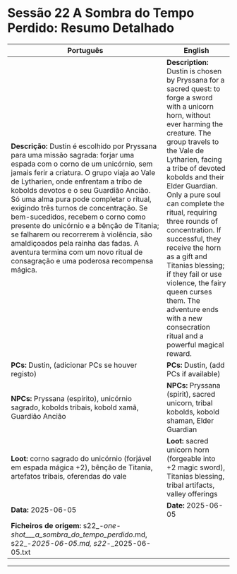 # Sessão 22  A Sombra do Tempo Perdido: Resumo Detalhado

| Português | English |
|-----------|---------|
| **Descrição:** Dustin é escolhido por Pryssana para uma missão sagrada: forjar uma espada com o corno de um unicórnio, sem jamais ferir a criatura. O grupo viaja ao Vale de Lytharien, onde enfrentam a tribo de kobolds devotos e o seu Guardião Ancião. Só uma alma pura pode completar o ritual, exigindo três turnos de concentração. Se bem-sucedidos, recebem o corno como presente do unicórnio e a bênção de Titania; se falharem ou recorrerem à violência, são amaldiçoados pela rainha das fadas. A aventura termina com um novo ritual de consagração e uma poderosa recompensa mágica. | **Description:** Dustin is chosen by Pryssana for a sacred quest: to forge a sword with a unicorn horn, without ever harming the creature. The group travels to the Vale de Lytharien, facing a tribe of devoted kobolds and their Elder Guardian. Only a pure soul can complete the ritual, requiring three rounds of concentration. If successful, they receive the horn as a gift and Titanias blessing; if they fail or use violence, the fairy queen curses them. The adventure ends with a new consecration ritual and a powerful magical reward. |
| **PCs:** Dustin, (adicionar PCs se houver registo) | **PCs:** Dustin, (add PCs if available) |
| **NPCs:** Pryssana (espírito), unicórnio sagrado, kobolds tribais, kobold xamã, Guardião Ancião | **NPCs:** Pryssana (spirit), sacred unicorn, tribal kobolds, kobold shaman, Elder Guardian |
| **Loot:** corno sagrado do unicórnio (forjável em espada mágica +2), bênção de Titania, artefatos tribais, oferendas do vale | **Loot:** sacred unicorn horn (forgeable into +2 magic sword), Titanias blessing, tribal artifacts, valley offerings |
| **Data:** 2025-06-05 | **Date:** 2025-06-05 |
| **Ficheiros de origem:** s22_-_one-shot___a_sombra_do_tempo_perdido_.md, s22_-_2025-06-05.md, s22_-_2025-06-05.txt |
****
























